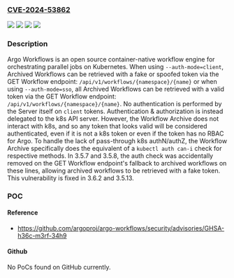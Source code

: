 ### [CVE-2024-53862](https://cve.mitre.org/cgi-bin/cvename.cgi?name=CVE-2024-53862)
![](https://img.shields.io/static/v1?label=Product&message=argo-workflows&color=blue)
![](https://img.shields.io/static/v1?label=Version&message=%3D%20%3E%3D%203.5.7%2C%20%3C%203.5.13%20&color=brighgreen)
![](https://img.shields.io/static/v1?label=Vulnerability&message=CWE-200%3A%20Exposure%20of%20Sensitive%20Information%20to%20an%20Unauthorized%20Actor&color=brighgreen)
![](https://img.shields.io/static/v1?label=Vulnerability&message=CWE-290%3A%20Authentication%20Bypass%20by%20Spoofing&color=brighgreen)

### Description

Argo Workflows is an open source container-native workflow engine for orchestrating parallel jobs on Kubernetes. When using `--auth-mode=client`, Archived Workflows can be retrieved with a fake or spoofed token via the GET Workflow endpoint: `/api/v1/workflows/{namespace}/{name}` or when using `--auth-mode=sso`, all Archived Workflows can be retrieved with a valid token via the GET Workflow endpoint: `/api/v1/workflows/{namespace}/{name}`. No authentication is performed by the Server itself on `client` tokens. Authentication & authorization is instead delegated to the k8s API server. However, the Workflow Archive does not interact with k8s, and so any token that looks valid will be considered authenticated, even if it is not a k8s token or even if the token has no RBAC for Argo. To handle the lack of pass-through k8s authN/authZ, the Workflow Archive specifically does the equivalent of a `kubectl auth can-i` check for respective methods. In 3.5.7 and 3.5.8, the auth check was accidentally removed on the GET Workflow endpoint's fallback to archived workflows on these lines, allowing archived workflows to be retrieved with a fake token. This vulnerability is fixed in 3.6.2 and 3.5.13.

### POC

#### Reference
- https://github.com/argoproj/argo-workflows/security/advisories/GHSA-h36c-m3rf-34h9

#### Github
No PoCs found on GitHub currently.

